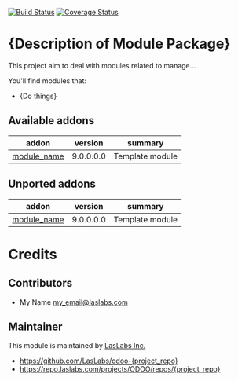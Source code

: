 [![Build Status](https://travis-ci.org/laslabs/odoo-{project_repo}.svg?branch=9.0)](https://travis-ci.org/laslabs/odoo-{project_repo}?branch=9.0)
[![Coverage Status](https://coveralls.io/repos/laslabs/odoo-{project_repo}/badge.png?branch=9.0)](https://coveralls.io/r/laslabs/odoo-{project_repo}?branch=9.0)

{Description of Module Package}
===============================

This project aim to deal with modules related to manage...

You'll find modules that:

 - {Do things}
 
[//]: # (addons)
Available addons
----------------
addon | version | summary
--- | --- | ---
[module_name](module_name/) | 9.0.0.0.0 | Template module


Unported addons
---------------
addon | version | summary
--- | --- | ---
[module_name](module_name/) | 9.0.0.0.0 | Template module


[//]: # (end addons)

Credits
=======

Contributors
------------

* My Name <my_email@laslabs.com>

Maintainer
----------

This module is maintained by [LasLabs Inc.](https://laslabs.com)

* https://github.com/LasLabs/odoo-{project_repo}
* https://repo.laslabs.com/projects/ODOO/repos/{project_repo}
